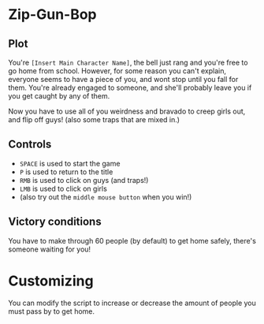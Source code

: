 # Zip-Gun-Bop

## Plot
  You're ```[Insert Main Character Name]```, the bell just rang and you're free to go home from school.
  However, for some reason you can't explain, everyone seems to have a piece of you, and wont stop until you
  fall for them.
  You're already engaged to someone, and she'll probably leave you if you get caught by any of them.

  Now you have to use all of you weirdness and bravado to creep girls out, and flip off guys! (also some traps that are mixed in.)

## Controls

* ```SPACE``` is used to start the game
* ```P``` is used to return to the title
* ```RMB``` is used to click on guys (and traps!)
* ```LMB``` is used to click on girls
* (also try out the ```middle mouse button``` when you win!)

## Victory conditions

You have to make through 60 people (by default) to get home safely, there's someone waiting for you!


# Customizing

You can modify the script to increase or decrease the amount of people you must pass by to get home.
